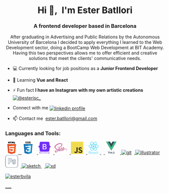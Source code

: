 <h1 align="center">Hi 👋,&nbsp;&nbsp;I'm Ester Batllori</h1>
<h3 align="center">A frontend developer based in Barcelona</h3>

<p align="center">After graduating in Advertising and Public Relations by the Autonomous University of Barcelona I decided to apply everything I learned to the Web Development sector, doing a BootCamp Web Development at BIT Academy.
Having this two perspectives allows me to offer efficient and creative solutions that meet the clients' communicative needs.</p> 

- 💻 Currently looking for job positions as a **Junior Frontend Developer**

- 🌱 Learning **Vue and React**


- ⚡ Fun fact **I have an Instagram with my own artistic creations** <a href="https://www.instagram.com/esterisc_/" target="blank"><img align="center" src="https://cdn.jsdelivr.net/npm/simple-icons@3.0.1/icons/instagram.svg" alt="@esterisc_" height="25" width="35" /></a>


- Connect with me&nbsp;<a href="https://www.linkedin.com/in/esterbatllori/" target="blank"><img align="center" src="https://cdn.jsdelivr.net/npm/simple-icons@3.0.1/icons/linkedin.svg" alt="linkedin profile" height="25" width="35" /></a>

- 📫 Contact me &nbsp;ester.batllori@gmail.com

<h3 align="left">Languages and Tools:</h3>

<p align="left"> 
  
<a href="https://www.w3.org/html/" target="_blank"> <img src="https://raw.githubusercontent.com/devicons/devicon/master/icons/html5/html5-original-wordmark.svg" alt="html5" width="40" height="40"/>&nbsp;&nbsp; </a><a href="https://www.w3schools.com/css/" target="_blank"> <img src="https://raw.githubusercontent.com/devicons/devicon/master/icons/css3/css3-original-wordmark.svg" alt="css3" width="40" height="40"/></a>&nbsp;&nbsp;<a href="https://getbootstrap.com" target="_blank"> <img src="https://raw.githubusercontent.com/devicons/devicon/master/icons/bootstrap/bootstrap-plain-wordmark.svg" alt="bootstrap" width="40" height="40"/></a>&nbsp;&nbsp;<a href="https://sass-lang.com" target="_blank"> <img src="https://raw.githubusercontent.com/devicons/devicon/master/icons/sass/sass-original.svg" alt="sass" width="40" height="40"/></a>&nbsp;&nbsp;<a href="https://developer.mozilla.org/en-US/docs/Web/JavaScript" target="_blank"> <img src="https://raw.githubusercontent.com/devicons/devicon/master/icons/javascript/javascript-original.svg" alt="javascript" width="40" height="40"/></a>&nbsp;&nbsp;<a href="https://reactjs.org/" target="_blank"> <img src="https://raw.githubusercontent.com/devicons/devicon/master/icons/react/react-original-wordmark.svg" alt="react" width="40" height="40"/> </a>&nbsp;&nbsp;<a href="https://vuejs.org/" target="_blank"> <img src="https://raw.githubusercontent.com/devicons/devicon/master/icons/vuejs/vuejs-original-wordmark.svg" alt="vuejs" width="40" height="40"/></a>&nbsp;&nbsp;<a href="https://git-scm.com/" target="_blank"> <img src="https://www.vectorlogo.zone/logos/git-scm/git-scm-icon.svg" alt="git" width="40" height="40"/></a>&nbsp;&nbsp;<a href="https://www.adobe.com/in/products/illustrator.html" target="_blank"> <img src="https://www.vectorlogo.zone/logos/adobe_illustrator/adobe_illustrator-icon.svg" alt="illustrator" width="40" height="40"/></a>&nbsp;&nbsp;<a href="https://www.photoshop.com/en" target="_blank"> <img src="https://raw.githubusercontent.com/devicons/devicon/master/icons/photoshop/photoshop-line.svg" alt="photoshop" width="40" height="40"/></a>&nbsp;&nbsp;<a href="https://www.sketch.com/" target="_blank"> <img src="https://www.vectorlogo.zone/logos/sketchapp/sketchapp-icon.svg" alt="sketch" width="40" height="40"/> </a>&nbsp;&nbsp;<a href="https://www.adobe.com/products/xd.html" target="_blank"> <img src="https://cdn.worldvectorlogo.com/logos/adobe-xd.svg" alt="xd" width="40" height="40"/></p>

<p><img align="center" src="https://github-readme-stats.vercel.app/api/top-langs?username=esterbvila&show_icons=true&locale=en&layout=compact" alt="esterbvila" /></p>
___


